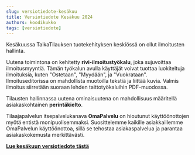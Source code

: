 ```yaml
---
slug: versiotiedote-kesäkuu
title: Versiotiedote Kesäkuu 2024
authors: koodikukko
tags: [versiotiedote]
---
```



Kesäkuussa TaikaTilauksen tuotekehityksen keskiössä on ollut ilmoitusten hallinta.

Uutena toimintona on kehitetty **rivi-ilmoitustyökalu**, joka sujuvoittaa ilmoitusmyyntiä. Tämän työkalun avulla käyttäjät voivat tuottaa luokiteltuja ilmoituksia, kuten "Ostetaan", "Myydään", ja "Vuokrataan".
Ilmoituseditorissa on mahdollista muotoilla tekstiä ja liittää kuvia. Valmis ilmoitus siirretään suoraan lehden taittotyökaluihin PDF-muodossa.

Tilausten hallinnassa uutena ominaisuutena on mahdollisuus määritellä asiakaskohtainen **perintäkielto**.

Tilaajapalvelun itsepalvelukanava **OmaPalvelu** on hioutunut käyttöönottojen myötä entistä monipuolisemmaksi. Suosittelemme kaikille asiakkaillemme OmaPalvelun käyttöönottoa, sillä se tehostaa asiakaspalvelua ja parantaa asiakaskokemusta merkittävästi.

**[Lue kesäkuun versiotiedote tästä](/docs/versiotiedotteet/2024/kesäkuu_2024)**
